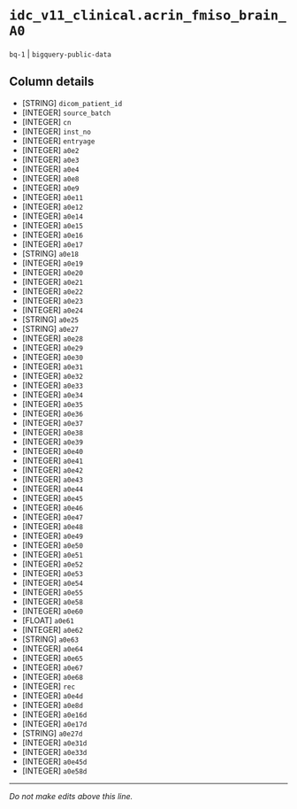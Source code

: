 # `idc_v11_clinical.acrin_fmiso_brain_A0`
`bq-1` | `bigquery-public-data`

## Column details
* [STRING]    `dicom_patient_id`
* [INTEGER]   `source_batch`
* [INTEGER]   `cn`
* [INTEGER]   `inst_no`
* [INTEGER]   `entryage`
* [INTEGER]   `a0e2`
* [INTEGER]   `a0e3`
* [INTEGER]   `a0e4`
* [INTEGER]   `a0e8`
* [INTEGER]   `a0e9`
* [INTEGER]   `a0e11`
* [INTEGER]   `a0e12`
* [INTEGER]   `a0e14`
* [INTEGER]   `a0e15`
* [INTEGER]   `a0e16`
* [INTEGER]   `a0e17`
* [STRING]    `a0e18`
* [INTEGER]   `a0e19`
* [INTEGER]   `a0e20`
* [INTEGER]   `a0e21`
* [INTEGER]   `a0e22`
* [INTEGER]   `a0e23`
* [INTEGER]   `a0e24`
* [STRING]    `a0e25`
* [STRING]    `a0e27`
* [INTEGER]   `a0e28`
* [INTEGER]   `a0e29`
* [INTEGER]   `a0e30`
* [INTEGER]   `a0e31`
* [INTEGER]   `a0e32`
* [INTEGER]   `a0e33`
* [INTEGER]   `a0e34`
* [INTEGER]   `a0e35`
* [INTEGER]   `a0e36`
* [INTEGER]   `a0e37`
* [INTEGER]   `a0e38`
* [INTEGER]   `a0e39`
* [INTEGER]   `a0e40`
* [INTEGER]   `a0e41`
* [INTEGER]   `a0e42`
* [INTEGER]   `a0e43`
* [INTEGER]   `a0e44`
* [INTEGER]   `a0e45`
* [INTEGER]   `a0e46`
* [INTEGER]   `a0e47`
* [INTEGER]   `a0e48`
* [INTEGER]   `a0e49`
* [INTEGER]   `a0e50`
* [INTEGER]   `a0e51`
* [INTEGER]   `a0e52`
* [INTEGER]   `a0e53`
* [INTEGER]   `a0e54`
* [INTEGER]   `a0e55`
* [INTEGER]   `a0e58`
* [INTEGER]   `a0e60`
* [FLOAT]     `a0e61`
* [INTEGER]   `a0e62`
* [STRING]    `a0e63`
* [INTEGER]   `a0e64`
* [INTEGER]   `a0e65`
* [INTEGER]   `a0e67`
* [INTEGER]   `a0e68`
* [INTEGER]   `rec`
* [INTEGER]   `a0e4d`
* [INTEGER]   `a0e8d`
* [INTEGER]   `a0e16d`
* [INTEGER]   `a0e17d`
* [STRING]    `a0e27d`
* [INTEGER]   `a0e31d`
* [INTEGER]   `a0e33d`
* [INTEGER]   `a0e45d`
* [INTEGER]   `a0e58d`

-------------------------------------------------------------------------------
*Do not make edits above this line.*
